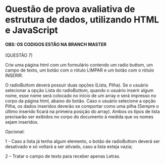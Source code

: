 # Questão de prova avaliativa de estrutura de dados, utilizando HTML e JavaScript
#### OBS: OS CODIGOS ESTÃO NA BRANCH MASTER

(QUESTÃO 7)

Crie uma página html com um formulário contendo um radio buttom, um campo de texto, um botão com o rótulo
LIMPAR e um botão com o rótulo INSERIR.

O radioButtom deverá possuir duas opções (Lista, Pilha). Se o usuário selecionar a opção Lista do radioButtom,
quando o usuário inserir algum nome, esse nome será colocado no início de um array e será impresso no corpo da
página html, abaixo do botão. Caso o usuário selecione a opção Pilha, os dados inseridos deverão se comportar como
uma pilha (Sempre o último inserido ficará na primeira posição do array). Ambos os tipos de lista precisarão ser
exibidos no corpo do documento à medida que os nomes sejam inseridos.

Opcional:

1 - Caso a lista já tenha algum elemento, o botão de radioButtom deverá ser desativado e só voltará a ser ativado, caso
a lista esteja vazia;

2 – Tratar o campo de texto para receber apenas Letras.
